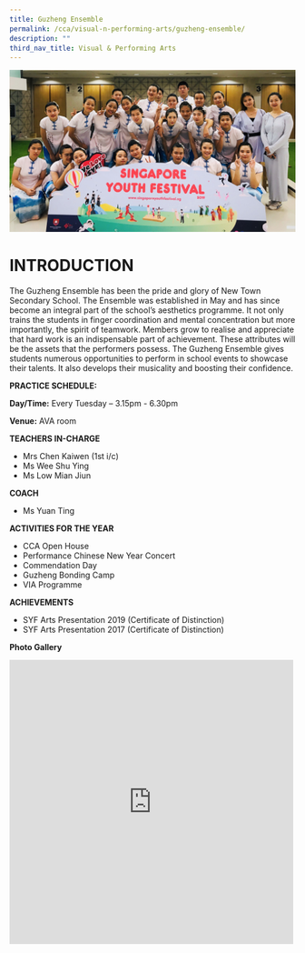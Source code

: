 ```yaml
---
title: Guzheng Ensemble
permalink: /cca/visual-n-performing-arts/guzheng-ensemble/
description: ""
third_nav_title: Visual & Performing Arts
---
```


![](/images/IMG-7168.jpg)
# INTRODUCTION

The Guzheng Ensemble has been the pride and glory of New Town Secondary School. The Ensemble was established in May and has since become an integral part of the school’s aesthetics programme. It not only trains the students in finger coordination and mental concentration but more importantly, the spirit of teamwork. Members grow to realise and appreciate that hard work is an indispensable part of achievement. These attributes will be the assets that the performers possess. The Guzheng Ensemble gives students numerous opportunities to perform in school events to showcase their talents. It also develops their musicality and boosting their confidence. 

**PRACTICE SCHEDULE:**

**Day/Time:** Every Tuesday – 3.15pm - 6.30pm

**Venue:** AVA room

**TEACHERS IN-CHARGE**

* Mrs Chen Kaiwen (1st i/c)
* Ms Wee Shu Ying
* Ms Low Mian Jiun

**COACH**

* Ms Yuan Ting

**ACTIVITIES FOR THE YEAR**


* CCA Open House 
* Performance Chinese New Year Concert 
* Commendation Day
* Guzheng Bonding Camp 
* VIA Programme 


**ACHIEVEMENTS**

* SYF Arts Presentation 2019 (Certificate of Distinction)
* SYF Arts Presentation 2017 (Certificate of Distinction) 

**Photo Gallery**
<iframe allowfullscreen="true" height="500" width="500" frameborder="0" src="https://docs.google.com/presentation/d/e/2PACX-1vRRJm1gvIeeQRFMKawzfS2LBE7lYERfiC-XPVGTuiS4WQuWuvkMEbMcBMqMtMwiD1CwrObKdY3C7l11/embed?start=true&amp;loop=true&amp;delayms=3000"></iframe>
